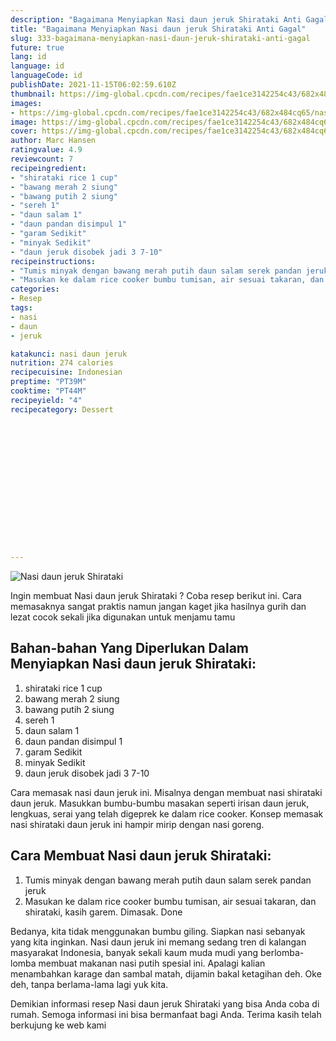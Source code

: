 ```yaml
---
description: "Bagaimana Menyiapkan Nasi daun jeruk Shirataki Anti Gagal"
title: "Bagaimana Menyiapkan Nasi daun jeruk Shirataki Anti Gagal"
slug: 333-bagaimana-menyiapkan-nasi-daun-jeruk-shirataki-anti-gagal
future: true
lang: id
language: id
languageCode: id
publishDate: 2021-11-15T06:02:59.610Z 
thumbnail: https://img-global.cpcdn.com/recipes/fae1ce3142254c43/682x484cq65/nasi-daun-jeruk-shirataki-foto-resep-utama.webp
images:
- https://img-global.cpcdn.com/recipes/fae1ce3142254c43/682x484cq65/nasi-daun-jeruk-shirataki-foto-resep-utama.webp
image: https://img-global.cpcdn.com/recipes/fae1ce3142254c43/682x484cq65/nasi-daun-jeruk-shirataki-foto-resep-utama.webp
cover: https://img-global.cpcdn.com/recipes/fae1ce3142254c43/682x484cq65/nasi-daun-jeruk-shirataki-foto-resep-utama.webp
author: Marc Hansen
ratingvalue: 4.9
reviewcount: 7
recipeingredient:
- "shirataki rice 1 cup"
- "bawang merah 2 siung"
- "bawang putih 2 siung"
- "sereh 1"
- "daun salam 1"
- "daun pandan disimpul 1"
- "garam Sedikit"
- "minyak Sedikit"
- "daun jeruk disobek jadi 3 7-10"
recipeinstructions:
- "Tumis minyak dengan bawang merah putih daun salam serek pandan jeruk"
- "Masukan ke dalam rice cooker bumbu tumisan, air sesuai takaran, dan shirataki, kasih garem. Dimasak. Done"
categories:
- Resep
tags:
- nasi
- daun
- jeruk

katakunci: nasi daun jeruk 
nutrition: 274 calories
recipecuisine: Indonesian
preptime: "PT39M"
cooktime: "PT44M"
recipeyield: "4"
recipecategory: Dessert


     
    
    
    
    
    
    
    
    
    
    
      
    
---
```



![Nasi daun jeruk Shirataki](https://img-global.cpcdn.com/recipes/fae1ce3142254c43/682x484cq65/nasi-daun-jeruk-shirataki-foto-resep-utama.webp)

Ingin membuat Nasi daun jeruk Shirataki ? Coba resep berikut ini. Cara memasaknya sangat praktis namun jangan kaget jika hasilnya gurih dan lezat cocok sekali jika digunakan untuk menjamu tamu

<!--inarticleads1-->

## Bahan-bahan Yang Diperlukan Dalam Menyiapkan Nasi daun jeruk Shirataki:

1. shirataki rice 1 cup
1. bawang merah 2 siung
1. bawang putih 2 siung
1. sereh 1
1. daun salam 1
1. daun pandan disimpul 1
1. garam Sedikit
1. minyak Sedikit
1. daun jeruk disobek jadi 3 7-10

Cara memasak nasi daun jeruk ini. Misalnya dengan membuat nasi shirataki daun jeruk. Masukkan bumbu-bumbu masakan seperti irisan daun jeruk, lengkuas, serai yang telah digeprek ke dalam rice cooker. Konsep memasak nasi shirataki daun jeruk ini hampir mirip dengan nasi goreng. 

<!--inarticleads2-->

## Cara Membuat Nasi daun jeruk Shirataki:

1. Tumis minyak dengan bawang merah putih daun salam serek pandan jeruk
1. Masukan ke dalam rice cooker bumbu tumisan, air sesuai takaran, dan shirataki, kasih garem. Dimasak. Done


Bedanya, kita tidak menggunakan bumbu giling. Siapkan nasi sebanyak yang kita inginkan. Nasi daun jeruk ini memang sedang tren di kalangan masyarakat Indonesia, banyak sekali kaum muda mudi yang berlomba-lomba membuat makanan nasi putih spesial ini. Apalagi kalian menambahkan karage dan sambal matah, dijamin bakal ketagihan deh. Oke deh, tanpa berlama-lama lagi yuk kita. 

Demikian informasi  resep Nasi daun jeruk Shirataki   yang bisa Anda coba di rumah. Semoga informasi ini bisa bermanfaat bagi Anda. Terima kasih telah berkujung ke web kami
